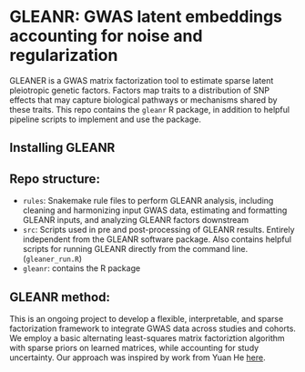 # GLEANR: GWAS latent embeddings accounting for noise and regularization
GLEANER is a GWAS matrix factorization tool to estimate sparse latent pleiotropic genetic factors. Factors map traits to a distribution of SNP effects that may capture biological pathways or mechanisms shared by these traits.
This repo contains the `gleanr` R package, in addition to helpful pipeline scripts to implement and use the package.

## Installing GLEANR

## Repo structure:
 - `rules`: Snakemake rule files to perform GLEANR analysis, including cleaning and harmonizing input GWAS data, estimating and formatting GLEANR inputs, and analyzing GLEANR factors downstream
 - `src`: Scripts used in pre and post-processing of GLEANR results. Entirely independent from the GLEANR software package. Also contains helpful scripts for running GLEANR directly from the command line.(`gleaner_run.R`)
 - `gleanr`: contains the R package
## GLEANR method:
This is an ongoing project to develop a flexible, interpretable, and sparse factorization framework to integrate GWAS data across studies and cohorts. We employ a basic alternating least-squares matrix factoriztion algorithm with sparse priors on learned matrices, while accounting for study uncertainty.
Our approach was inspired by work from Yuan He [here](https://github.com/heyuan7676/ts_eQTLs).
